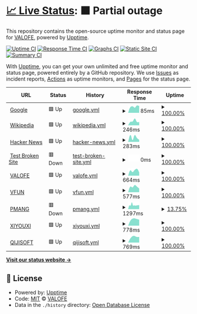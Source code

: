 # [📈 Live Status](https://demo.upptime.js.org): <!--live status--> **🟧 Partial outage**

This repository contains the open-source uptime monitor and status page for [VALOFE](https://www.valofe.com/), powered by [Upptime](https://github.com/upptime/upptime).

[![Uptime CI](https://github.com/valofe/upptime/workflows/Uptime%20CI/badge.svg)](https://github.com/valofe/upptime/actions?query=workflow%3A%22Uptime+CI%22)
[![Response Time CI](https://github.com/valofe/upptime/workflows/Response%20Time%20CI/badge.svg)](https://github.com/valofe/upptime/actions?query=workflow%3A%22Response+Time+CI%22)
[![Graphs CI](https://github.com/valofe/upptime/workflows/Graphs%20CI/badge.svg)](https://github.com/valofe/upptime/actions?query=workflow%3A%22Graphs+CI%22)
[![Static Site CI](https://github.com/valofe/upptime/workflows/Static%20Site%20CI/badge.svg)](https://github.com/valofe/upptime/actions?query=workflow%3A%22Static+Site+CI%22)
[![Summary CI](https://github.com/valofe/upptime/workflows/Summary%20CI/badge.svg)](https://github.com/valofe/upptime/actions?query=workflow%3A%22Summary+CI%22)

With [Upptime](https://upptime.js.org), you can get your own unlimited and free uptime monitor and status page, powered entirely by a GitHub repository. We use [Issues](https://github.com/valofe/upptime/issues) as incident reports, [Actions](https://github.com/valofe/upptime/actions) as uptime monitors, and [Pages](https://demo.upptime.js.org) for the status page.

<!--start: status pages-->
<!-- This summary is generated by Upptime (https://github.com/upptime/upptime) -->
<!-- Do not edit this manually, your changes will be overwritten -->
<!-- prettier-ignore -->
| URL | Status | History | Response Time | Uptime |
| --- | ------ | ------- | ------------- | ------ |
| <img alt="" src="https://icons.duckduckgo.com/ip3/www.google.com.ico" height="13"> [Google](https://www.google.com) | 🟩 Up | [google.yml](https://github.com/valofe/upptime/commits/HEAD/history/google.yml) | <details><summary><img alt="Response time graph" src="./graphs/google/response-time-week.png" height="20"> 85ms</summary><br><a href="https://https://valofe.github.io/upptime//history/google"><img alt="Response time 85" src="https://img.shields.io/endpoint?url=https%3A%2F%2Fraw.githubusercontent.com%2Fvalofe%2Fupptime%2FHEAD%2Fapi%2Fgoogle%2Fresponse-time.json"></a><br><a href="https://https://valofe.github.io/upptime//history/google"><img alt="24-hour response time 93" src="https://img.shields.io/endpoint?url=https%3A%2F%2Fraw.githubusercontent.com%2Fvalofe%2Fupptime%2FHEAD%2Fapi%2Fgoogle%2Fresponse-time-day.json"></a><br><a href="https://https://valofe.github.io/upptime//history/google"><img alt="7-day response time 85" src="https://img.shields.io/endpoint?url=https%3A%2F%2Fraw.githubusercontent.com%2Fvalofe%2Fupptime%2FHEAD%2Fapi%2Fgoogle%2Fresponse-time-week.json"></a><br><a href="https://https://valofe.github.io/upptime//history/google"><img alt="30-day response time 85" src="https://img.shields.io/endpoint?url=https%3A%2F%2Fraw.githubusercontent.com%2Fvalofe%2Fupptime%2FHEAD%2Fapi%2Fgoogle%2Fresponse-time-month.json"></a><br><a href="https://https://valofe.github.io/upptime//history/google"><img alt="1-year response time 85" src="https://img.shields.io/endpoint?url=https%3A%2F%2Fraw.githubusercontent.com%2Fvalofe%2Fupptime%2FHEAD%2Fapi%2Fgoogle%2Fresponse-time-year.json"></a></details> | <details><summary><a href="https://https://valofe.github.io/upptime//history/google">100.00%</a></summary><a href="https://https://valofe.github.io/upptime//history/google"><img alt="All-time uptime 100.00%" src="https://img.shields.io/endpoint?url=https%3A%2F%2Fraw.githubusercontent.com%2Fvalofe%2Fupptime%2FHEAD%2Fapi%2Fgoogle%2Fuptime.json"></a><br><a href="https://https://valofe.github.io/upptime//history/google"><img alt="24-hour uptime 100.00%" src="https://img.shields.io/endpoint?url=https%3A%2F%2Fraw.githubusercontent.com%2Fvalofe%2Fupptime%2FHEAD%2Fapi%2Fgoogle%2Fuptime-day.json"></a><br><a href="https://https://valofe.github.io/upptime//history/google"><img alt="7-day uptime 100.00%" src="https://img.shields.io/endpoint?url=https%3A%2F%2Fraw.githubusercontent.com%2Fvalofe%2Fupptime%2FHEAD%2Fapi%2Fgoogle%2Fuptime-week.json"></a><br><a href="https://https://valofe.github.io/upptime//history/google"><img alt="30-day uptime 100.00%" src="https://img.shields.io/endpoint?url=https%3A%2F%2Fraw.githubusercontent.com%2Fvalofe%2Fupptime%2FHEAD%2Fapi%2Fgoogle%2Fuptime-month.json"></a><br><a href="https://https://valofe.github.io/upptime//history/google"><img alt="1-year uptime 100.00%" src="https://img.shields.io/endpoint?url=https%3A%2F%2Fraw.githubusercontent.com%2Fvalofe%2Fupptime%2FHEAD%2Fapi%2Fgoogle%2Fuptime-year.json"></a></details>
| <img alt="" src="https://icons.duckduckgo.com/ip3/en.wikipedia.org.ico" height="13"> [Wikipedia](https://en.wikipedia.org) | 🟩 Up | [wikipedia.yml](https://github.com/valofe/upptime/commits/HEAD/history/wikipedia.yml) | <details><summary><img alt="Response time graph" src="./graphs/wikipedia/response-time-week.png" height="20"> 246ms</summary><br><a href="https://https://valofe.github.io/upptime//history/wikipedia"><img alt="Response time 246" src="https://img.shields.io/endpoint?url=https%3A%2F%2Fraw.githubusercontent.com%2Fvalofe%2Fupptime%2FHEAD%2Fapi%2Fwikipedia%2Fresponse-time.json"></a><br><a href="https://https://valofe.github.io/upptime//history/wikipedia"><img alt="24-hour response time 194" src="https://img.shields.io/endpoint?url=https%3A%2F%2Fraw.githubusercontent.com%2Fvalofe%2Fupptime%2FHEAD%2Fapi%2Fwikipedia%2Fresponse-time-day.json"></a><br><a href="https://https://valofe.github.io/upptime//history/wikipedia"><img alt="7-day response time 246" src="https://img.shields.io/endpoint?url=https%3A%2F%2Fraw.githubusercontent.com%2Fvalofe%2Fupptime%2FHEAD%2Fapi%2Fwikipedia%2Fresponse-time-week.json"></a><br><a href="https://https://valofe.github.io/upptime//history/wikipedia"><img alt="30-day response time 246" src="https://img.shields.io/endpoint?url=https%3A%2F%2Fraw.githubusercontent.com%2Fvalofe%2Fupptime%2FHEAD%2Fapi%2Fwikipedia%2Fresponse-time-month.json"></a><br><a href="https://https://valofe.github.io/upptime//history/wikipedia"><img alt="1-year response time 246" src="https://img.shields.io/endpoint?url=https%3A%2F%2Fraw.githubusercontent.com%2Fvalofe%2Fupptime%2FHEAD%2Fapi%2Fwikipedia%2Fresponse-time-year.json"></a></details> | <details><summary><a href="https://https://valofe.github.io/upptime//history/wikipedia">100.00%</a></summary><a href="https://https://valofe.github.io/upptime//history/wikipedia"><img alt="All-time uptime 100.00%" src="https://img.shields.io/endpoint?url=https%3A%2F%2Fraw.githubusercontent.com%2Fvalofe%2Fupptime%2FHEAD%2Fapi%2Fwikipedia%2Fuptime.json"></a><br><a href="https://https://valofe.github.io/upptime//history/wikipedia"><img alt="24-hour uptime 100.00%" src="https://img.shields.io/endpoint?url=https%3A%2F%2Fraw.githubusercontent.com%2Fvalofe%2Fupptime%2FHEAD%2Fapi%2Fwikipedia%2Fuptime-day.json"></a><br><a href="https://https://valofe.github.io/upptime//history/wikipedia"><img alt="7-day uptime 100.00%" src="https://img.shields.io/endpoint?url=https%3A%2F%2Fraw.githubusercontent.com%2Fvalofe%2Fupptime%2FHEAD%2Fapi%2Fwikipedia%2Fuptime-week.json"></a><br><a href="https://https://valofe.github.io/upptime//history/wikipedia"><img alt="30-day uptime 100.00%" src="https://img.shields.io/endpoint?url=https%3A%2F%2Fraw.githubusercontent.com%2Fvalofe%2Fupptime%2FHEAD%2Fapi%2Fwikipedia%2Fuptime-month.json"></a><br><a href="https://https://valofe.github.io/upptime//history/wikipedia"><img alt="1-year uptime 100.00%" src="https://img.shields.io/endpoint?url=https%3A%2F%2Fraw.githubusercontent.com%2Fvalofe%2Fupptime%2FHEAD%2Fapi%2Fwikipedia%2Fuptime-year.json"></a></details>
| <img alt="" src="https://icons.duckduckgo.com/ip3/news.ycombinator.com.ico" height="13"> [Hacker News](https://news.ycombinator.com) | 🟩 Up | [hacker-news.yml](https://github.com/valofe/upptime/commits/HEAD/history/hacker-news.yml) | <details><summary><img alt="Response time graph" src="./graphs/hacker-news/response-time-week.png" height="20"> 283ms</summary><br><a href="https://https://valofe.github.io/upptime//history/hacker-news"><img alt="Response time 283" src="https://img.shields.io/endpoint?url=https%3A%2F%2Fraw.githubusercontent.com%2Fvalofe%2Fupptime%2FHEAD%2Fapi%2Fhacker-news%2Fresponse-time.json"></a><br><a href="https://https://valofe.github.io/upptime//history/hacker-news"><img alt="24-hour response time 134" src="https://img.shields.io/endpoint?url=https%3A%2F%2Fraw.githubusercontent.com%2Fvalofe%2Fupptime%2FHEAD%2Fapi%2Fhacker-news%2Fresponse-time-day.json"></a><br><a href="https://https://valofe.github.io/upptime//history/hacker-news"><img alt="7-day response time 283" src="https://img.shields.io/endpoint?url=https%3A%2F%2Fraw.githubusercontent.com%2Fvalofe%2Fupptime%2FHEAD%2Fapi%2Fhacker-news%2Fresponse-time-week.json"></a><br><a href="https://https://valofe.github.io/upptime//history/hacker-news"><img alt="30-day response time 283" src="https://img.shields.io/endpoint?url=https%3A%2F%2Fraw.githubusercontent.com%2Fvalofe%2Fupptime%2FHEAD%2Fapi%2Fhacker-news%2Fresponse-time-month.json"></a><br><a href="https://https://valofe.github.io/upptime//history/hacker-news"><img alt="1-year response time 283" src="https://img.shields.io/endpoint?url=https%3A%2F%2Fraw.githubusercontent.com%2Fvalofe%2Fupptime%2FHEAD%2Fapi%2Fhacker-news%2Fresponse-time-year.json"></a></details> | <details><summary><a href="https://https://valofe.github.io/upptime//history/hacker-news">100.00%</a></summary><a href="https://https://valofe.github.io/upptime//history/hacker-news"><img alt="All-time uptime 100.00%" src="https://img.shields.io/endpoint?url=https%3A%2F%2Fraw.githubusercontent.com%2Fvalofe%2Fupptime%2FHEAD%2Fapi%2Fhacker-news%2Fuptime.json"></a><br><a href="https://https://valofe.github.io/upptime//history/hacker-news"><img alt="24-hour uptime 100.00%" src="https://img.shields.io/endpoint?url=https%3A%2F%2Fraw.githubusercontent.com%2Fvalofe%2Fupptime%2FHEAD%2Fapi%2Fhacker-news%2Fuptime-day.json"></a><br><a href="https://https://valofe.github.io/upptime//history/hacker-news"><img alt="7-day uptime 100.00%" src="https://img.shields.io/endpoint?url=https%3A%2F%2Fraw.githubusercontent.com%2Fvalofe%2Fupptime%2FHEAD%2Fapi%2Fhacker-news%2Fuptime-week.json"></a><br><a href="https://https://valofe.github.io/upptime//history/hacker-news"><img alt="30-day uptime 100.00%" src="https://img.shields.io/endpoint?url=https%3A%2F%2Fraw.githubusercontent.com%2Fvalofe%2Fupptime%2FHEAD%2Fapi%2Fhacker-news%2Fuptime-month.json"></a><br><a href="https://https://valofe.github.io/upptime//history/hacker-news"><img alt="1-year uptime 100.00%" src="https://img.shields.io/endpoint?url=https%3A%2F%2Fraw.githubusercontent.com%2Fvalofe%2Fupptime%2FHEAD%2Fapi%2Fhacker-news%2Fuptime-year.json"></a></details>
| <img alt="" src="https://icons.duckduckgo.com/ip3/thissitedoesnotexist.koj.co.ico" height="13"> [Test Broken Site](https://thissitedoesnotexist.koj.co) | 🟥 Down | [test-broken-site.yml](https://github.com/valofe/upptime/commits/HEAD/history/test-broken-site.yml) | <details><summary><img alt="Response time graph" src="./graphs/test-broken-site/response-time-week.png" height="20"> 0ms</summary><br><a href="https://https://valofe.github.io/upptime//history/test-broken-site"><img alt="Response time 0" src="https://img.shields.io/endpoint?url=https%3A%2F%2Fraw.githubusercontent.com%2Fvalofe%2Fupptime%2FHEAD%2Fapi%2Ftest-broken-site%2Fresponse-time.json"></a><br><a href="https://https://valofe.github.io/upptime//history/test-broken-site"><img alt="24-hour response time 0" src="https://img.shields.io/endpoint?url=https%3A%2F%2Fraw.githubusercontent.com%2Fvalofe%2Fupptime%2FHEAD%2Fapi%2Ftest-broken-site%2Fresponse-time-day.json"></a><br><a href="https://https://valofe.github.io/upptime//history/test-broken-site"><img alt="7-day response time 0" src="https://img.shields.io/endpoint?url=https%3A%2F%2Fraw.githubusercontent.com%2Fvalofe%2Fupptime%2FHEAD%2Fapi%2Ftest-broken-site%2Fresponse-time-week.json"></a><br><a href="https://https://valofe.github.io/upptime//history/test-broken-site"><img alt="30-day response time 0" src="https://img.shields.io/endpoint?url=https%3A%2F%2Fraw.githubusercontent.com%2Fvalofe%2Fupptime%2FHEAD%2Fapi%2Ftest-broken-site%2Fresponse-time-month.json"></a><br><a href="https://https://valofe.github.io/upptime//history/test-broken-site"><img alt="1-year response time 0" src="https://img.shields.io/endpoint?url=https%3A%2F%2Fraw.githubusercontent.com%2Fvalofe%2Fupptime%2FHEAD%2Fapi%2Ftest-broken-site%2Fresponse-time-year.json"></a></details> | <details><summary><a href="https://https://valofe.github.io/upptime//history/test-broken-site">100.00%</a></summary><a href="https://https://valofe.github.io/upptime//history/test-broken-site"><img alt="All-time uptime 100.00%" src="https://img.shields.io/endpoint?url=https%3A%2F%2Fraw.githubusercontent.com%2Fvalofe%2Fupptime%2FHEAD%2Fapi%2Ftest-broken-site%2Fuptime.json"></a><br><a href="https://https://valofe.github.io/upptime//history/test-broken-site"><img alt="24-hour uptime 100.00%" src="https://img.shields.io/endpoint?url=https%3A%2F%2Fraw.githubusercontent.com%2Fvalofe%2Fupptime%2FHEAD%2Fapi%2Ftest-broken-site%2Fuptime-day.json"></a><br><a href="https://https://valofe.github.io/upptime//history/test-broken-site"><img alt="7-day uptime 100.00%" src="https://img.shields.io/endpoint?url=https%3A%2F%2Fraw.githubusercontent.com%2Fvalofe%2Fupptime%2FHEAD%2Fapi%2Ftest-broken-site%2Fuptime-week.json"></a><br><a href="https://https://valofe.github.io/upptime//history/test-broken-site"><img alt="30-day uptime 100.00%" src="https://img.shields.io/endpoint?url=https%3A%2F%2Fraw.githubusercontent.com%2Fvalofe%2Fupptime%2FHEAD%2Fapi%2Ftest-broken-site%2Fuptime-month.json"></a><br><a href="https://https://valofe.github.io/upptime//history/test-broken-site"><img alt="1-year uptime 100.00%" src="https://img.shields.io/endpoint?url=https%3A%2F%2Fraw.githubusercontent.com%2Fvalofe%2Fupptime%2FHEAD%2Fapi%2Ftest-broken-site%2Fuptime-year.json"></a></details>
| <img alt="" src="https://icons.duckduckgo.com/ip3/www.valofe.com.ico" height="13"> [VALOFE](https://www.valofe.com) | 🟩 Up | [valofe.yml](https://github.com/valofe/upptime/commits/HEAD/history/valofe.yml) | <details><summary><img alt="Response time graph" src="./graphs/valofe/response-time-week.png" height="20"> 664ms</summary><br><a href="https://https://valofe.github.io/upptime//history/valofe"><img alt="Response time 664" src="https://img.shields.io/endpoint?url=https%3A%2F%2Fraw.githubusercontent.com%2Fvalofe%2Fupptime%2FHEAD%2Fapi%2Fvalofe%2Fresponse-time.json"></a><br><a href="https://https://valofe.github.io/upptime//history/valofe"><img alt="24-hour response time 436" src="https://img.shields.io/endpoint?url=https%3A%2F%2Fraw.githubusercontent.com%2Fvalofe%2Fupptime%2FHEAD%2Fapi%2Fvalofe%2Fresponse-time-day.json"></a><br><a href="https://https://valofe.github.io/upptime//history/valofe"><img alt="7-day response time 664" src="https://img.shields.io/endpoint?url=https%3A%2F%2Fraw.githubusercontent.com%2Fvalofe%2Fupptime%2FHEAD%2Fapi%2Fvalofe%2Fresponse-time-week.json"></a><br><a href="https://https://valofe.github.io/upptime//history/valofe"><img alt="30-day response time 664" src="https://img.shields.io/endpoint?url=https%3A%2F%2Fraw.githubusercontent.com%2Fvalofe%2Fupptime%2FHEAD%2Fapi%2Fvalofe%2Fresponse-time-month.json"></a><br><a href="https://https://valofe.github.io/upptime//history/valofe"><img alt="1-year response time 664" src="https://img.shields.io/endpoint?url=https%3A%2F%2Fraw.githubusercontent.com%2Fvalofe%2Fupptime%2FHEAD%2Fapi%2Fvalofe%2Fresponse-time-year.json"></a></details> | <details><summary><a href="https://https://valofe.github.io/upptime//history/valofe">100.00%</a></summary><a href="https://https://valofe.github.io/upptime//history/valofe"><img alt="All-time uptime 100.00%" src="https://img.shields.io/endpoint?url=https%3A%2F%2Fraw.githubusercontent.com%2Fvalofe%2Fupptime%2FHEAD%2Fapi%2Fvalofe%2Fuptime.json"></a><br><a href="https://https://valofe.github.io/upptime//history/valofe"><img alt="24-hour uptime 100.00%" src="https://img.shields.io/endpoint?url=https%3A%2F%2Fraw.githubusercontent.com%2Fvalofe%2Fupptime%2FHEAD%2Fapi%2Fvalofe%2Fuptime-day.json"></a><br><a href="https://https://valofe.github.io/upptime//history/valofe"><img alt="7-day uptime 100.00%" src="https://img.shields.io/endpoint?url=https%3A%2F%2Fraw.githubusercontent.com%2Fvalofe%2Fupptime%2FHEAD%2Fapi%2Fvalofe%2Fuptime-week.json"></a><br><a href="https://https://valofe.github.io/upptime//history/valofe"><img alt="30-day uptime 100.00%" src="https://img.shields.io/endpoint?url=https%3A%2F%2Fraw.githubusercontent.com%2Fvalofe%2Fupptime%2FHEAD%2Fapi%2Fvalofe%2Fuptime-month.json"></a><br><a href="https://https://valofe.github.io/upptime//history/valofe"><img alt="1-year uptime 100.00%" src="https://img.shields.io/endpoint?url=https%3A%2F%2Fraw.githubusercontent.com%2Fvalofe%2Fupptime%2FHEAD%2Fapi%2Fvalofe%2Fuptime-year.json"></a></details>
| <img alt="" src="https://icons.duckduckgo.com/ip3/vfun.valofe.com.ico" height="13"> [VFUN](https://vfun.valofe.com) | 🟩 Up | [vfun.yml](https://github.com/valofe/upptime/commits/HEAD/history/vfun.yml) | <details><summary><img alt="Response time graph" src="./graphs/vfun/response-time-week.png" height="20"> 577ms</summary><br><a href="https://https://valofe.github.io/upptime//history/vfun"><img alt="Response time 577" src="https://img.shields.io/endpoint?url=https%3A%2F%2Fraw.githubusercontent.com%2Fvalofe%2Fupptime%2FHEAD%2Fapi%2Fvfun%2Fresponse-time.json"></a><br><a href="https://https://valofe.github.io/upptime//history/vfun"><img alt="24-hour response time 399" src="https://img.shields.io/endpoint?url=https%3A%2F%2Fraw.githubusercontent.com%2Fvalofe%2Fupptime%2FHEAD%2Fapi%2Fvfun%2Fresponse-time-day.json"></a><br><a href="https://https://valofe.github.io/upptime//history/vfun"><img alt="7-day response time 577" src="https://img.shields.io/endpoint?url=https%3A%2F%2Fraw.githubusercontent.com%2Fvalofe%2Fupptime%2FHEAD%2Fapi%2Fvfun%2Fresponse-time-week.json"></a><br><a href="https://https://valofe.github.io/upptime//history/vfun"><img alt="30-day response time 577" src="https://img.shields.io/endpoint?url=https%3A%2F%2Fraw.githubusercontent.com%2Fvalofe%2Fupptime%2FHEAD%2Fapi%2Fvfun%2Fresponse-time-month.json"></a><br><a href="https://https://valofe.github.io/upptime//history/vfun"><img alt="1-year response time 577" src="https://img.shields.io/endpoint?url=https%3A%2F%2Fraw.githubusercontent.com%2Fvalofe%2Fupptime%2FHEAD%2Fapi%2Fvfun%2Fresponse-time-year.json"></a></details> | <details><summary><a href="https://https://valofe.github.io/upptime//history/vfun">100.00%</a></summary><a href="https://https://valofe.github.io/upptime//history/vfun"><img alt="All-time uptime 100.00%" src="https://img.shields.io/endpoint?url=https%3A%2F%2Fraw.githubusercontent.com%2Fvalofe%2Fupptime%2FHEAD%2Fapi%2Fvfun%2Fuptime.json"></a><br><a href="https://https://valofe.github.io/upptime//history/vfun"><img alt="24-hour uptime 100.00%" src="https://img.shields.io/endpoint?url=https%3A%2F%2Fraw.githubusercontent.com%2Fvalofe%2Fupptime%2FHEAD%2Fapi%2Fvfun%2Fuptime-day.json"></a><br><a href="https://https://valofe.github.io/upptime//history/vfun"><img alt="7-day uptime 100.00%" src="https://img.shields.io/endpoint?url=https%3A%2F%2Fraw.githubusercontent.com%2Fvalofe%2Fupptime%2FHEAD%2Fapi%2Fvfun%2Fuptime-week.json"></a><br><a href="https://https://valofe.github.io/upptime//history/vfun"><img alt="30-day uptime 100.00%" src="https://img.shields.io/endpoint?url=https%3A%2F%2Fraw.githubusercontent.com%2Fvalofe%2Fupptime%2FHEAD%2Fapi%2Fvfun%2Fuptime-month.json"></a><br><a href="https://https://valofe.github.io/upptime//history/vfun"><img alt="1-year uptime 100.00%" src="https://img.shields.io/endpoint?url=https%3A%2F%2Fraw.githubusercontent.com%2Fvalofe%2Fupptime%2FHEAD%2Fapi%2Fvfun%2Fuptime-year.json"></a></details>
| <img alt="" src="https://icons.duckduckgo.com/ip3/www.pmang.jp.ico" height="13"> [PMANG](https://www.pmang.jp) | 🟥 Down | [pmang.yml](https://github.com/valofe/upptime/commits/HEAD/history/pmang.yml) | <details><summary><img alt="Response time graph" src="./graphs/pmang/response-time-week.png" height="20"> 1297ms</summary><br><a href="https://https://valofe.github.io/upptime//history/pmang"><img alt="Response time 1297" src="https://img.shields.io/endpoint?url=https%3A%2F%2Fraw.githubusercontent.com%2Fvalofe%2Fupptime%2FHEAD%2Fapi%2Fpmang%2Fresponse-time.json"></a><br><a href="https://https://valofe.github.io/upptime//history/pmang"><img alt="24-hour response time 1274" src="https://img.shields.io/endpoint?url=https%3A%2F%2Fraw.githubusercontent.com%2Fvalofe%2Fupptime%2FHEAD%2Fapi%2Fpmang%2Fresponse-time-day.json"></a><br><a href="https://https://valofe.github.io/upptime//history/pmang"><img alt="7-day response time 1297" src="https://img.shields.io/endpoint?url=https%3A%2F%2Fraw.githubusercontent.com%2Fvalofe%2Fupptime%2FHEAD%2Fapi%2Fpmang%2Fresponse-time-week.json"></a><br><a href="https://https://valofe.github.io/upptime//history/pmang"><img alt="30-day response time 1297" src="https://img.shields.io/endpoint?url=https%3A%2F%2Fraw.githubusercontent.com%2Fvalofe%2Fupptime%2FHEAD%2Fapi%2Fpmang%2Fresponse-time-month.json"></a><br><a href="https://https://valofe.github.io/upptime//history/pmang"><img alt="1-year response time 1297" src="https://img.shields.io/endpoint?url=https%3A%2F%2Fraw.githubusercontent.com%2Fvalofe%2Fupptime%2FHEAD%2Fapi%2Fpmang%2Fresponse-time-year.json"></a></details> | <details><summary><a href="https://https://valofe.github.io/upptime//history/pmang">13.75%</a></summary><a href="https://https://valofe.github.io/upptime//history/pmang"><img alt="All-time uptime 13.75%" src="https://img.shields.io/endpoint?url=https%3A%2F%2Fraw.githubusercontent.com%2Fvalofe%2Fupptime%2FHEAD%2Fapi%2Fpmang%2Fuptime.json"></a><br><a href="https://https://valofe.github.io/upptime//history/pmang"><img alt="24-hour uptime 15.11%" src="https://img.shields.io/endpoint?url=https%3A%2F%2Fraw.githubusercontent.com%2Fvalofe%2Fupptime%2FHEAD%2Fapi%2Fpmang%2Fuptime-day.json"></a><br><a href="https://https://valofe.github.io/upptime//history/pmang"><img alt="7-day uptime 13.75%" src="https://img.shields.io/endpoint?url=https%3A%2F%2Fraw.githubusercontent.com%2Fvalofe%2Fupptime%2FHEAD%2Fapi%2Fpmang%2Fuptime-week.json"></a><br><a href="https://https://valofe.github.io/upptime//history/pmang"><img alt="30-day uptime 13.75%" src="https://img.shields.io/endpoint?url=https%3A%2F%2Fraw.githubusercontent.com%2Fvalofe%2Fupptime%2FHEAD%2Fapi%2Fpmang%2Fuptime-month.json"></a><br><a href="https://https://valofe.github.io/upptime//history/pmang"><img alt="1-year uptime 13.75%" src="https://img.shields.io/endpoint?url=https%3A%2F%2Fraw.githubusercontent.com%2Fvalofe%2Fupptime%2FHEAD%2Fapi%2Fpmang%2Fuptime-year.json"></a></details>
| <img alt="" src="https://icons.duckduckgo.com/ip3/www.xiyouxi.com.ico" height="13"> [XIYOUXI](http://www.xiyouxi.com/) | 🟩 Up | [xiyouxi.yml](https://github.com/valofe/upptime/commits/HEAD/history/xiyouxi.yml) | <details><summary><img alt="Response time graph" src="./graphs/xiyouxi/response-time-week.png" height="20"> 778ms</summary><br><a href="https://https://valofe.github.io/upptime//history/xiyouxi"><img alt="Response time 778" src="https://img.shields.io/endpoint?url=https%3A%2F%2Fraw.githubusercontent.com%2Fvalofe%2Fupptime%2FHEAD%2Fapi%2Fxiyouxi%2Fresponse-time.json"></a><br><a href="https://https://valofe.github.io/upptime//history/xiyouxi"><img alt="24-hour response time 717" src="https://img.shields.io/endpoint?url=https%3A%2F%2Fraw.githubusercontent.com%2Fvalofe%2Fupptime%2FHEAD%2Fapi%2Fxiyouxi%2Fresponse-time-day.json"></a><br><a href="https://https://valofe.github.io/upptime//history/xiyouxi"><img alt="7-day response time 778" src="https://img.shields.io/endpoint?url=https%3A%2F%2Fraw.githubusercontent.com%2Fvalofe%2Fupptime%2FHEAD%2Fapi%2Fxiyouxi%2Fresponse-time-week.json"></a><br><a href="https://https://valofe.github.io/upptime//history/xiyouxi"><img alt="30-day response time 778" src="https://img.shields.io/endpoint?url=https%3A%2F%2Fraw.githubusercontent.com%2Fvalofe%2Fupptime%2FHEAD%2Fapi%2Fxiyouxi%2Fresponse-time-month.json"></a><br><a href="https://https://valofe.github.io/upptime//history/xiyouxi"><img alt="1-year response time 778" src="https://img.shields.io/endpoint?url=https%3A%2F%2Fraw.githubusercontent.com%2Fvalofe%2Fupptime%2FHEAD%2Fapi%2Fxiyouxi%2Fresponse-time-year.json"></a></details> | <details><summary><a href="https://https://valofe.github.io/upptime//history/xiyouxi">100.00%</a></summary><a href="https://https://valofe.github.io/upptime//history/xiyouxi"><img alt="All-time uptime 100.00%" src="https://img.shields.io/endpoint?url=https%3A%2F%2Fraw.githubusercontent.com%2Fvalofe%2Fupptime%2FHEAD%2Fapi%2Fxiyouxi%2Fuptime.json"></a><br><a href="https://https://valofe.github.io/upptime//history/xiyouxi"><img alt="24-hour uptime 100.00%" src="https://img.shields.io/endpoint?url=https%3A%2F%2Fraw.githubusercontent.com%2Fvalofe%2Fupptime%2FHEAD%2Fapi%2Fxiyouxi%2Fuptime-day.json"></a><br><a href="https://https://valofe.github.io/upptime//history/xiyouxi"><img alt="7-day uptime 100.00%" src="https://img.shields.io/endpoint?url=https%3A%2F%2Fraw.githubusercontent.com%2Fvalofe%2Fupptime%2FHEAD%2Fapi%2Fxiyouxi%2Fuptime-week.json"></a><br><a href="https://https://valofe.github.io/upptime//history/xiyouxi"><img alt="30-day uptime 100.00%" src="https://img.shields.io/endpoint?url=https%3A%2F%2Fraw.githubusercontent.com%2Fvalofe%2Fupptime%2FHEAD%2Fapi%2Fxiyouxi%2Fuptime-month.json"></a><br><a href="https://https://valofe.github.io/upptime//history/xiyouxi"><img alt="1-year uptime 100.00%" src="https://img.shields.io/endpoint?url=https%3A%2F%2Fraw.githubusercontent.com%2Fvalofe%2Fupptime%2FHEAD%2Fapi%2Fxiyouxi%2Fuptime-year.json"></a></details>
| <img alt="" src="https://icons.duckduckgo.com/ip3/qijisoft.com.ico" height="13"> [QIJISOFT](http://qijisoft.com/) | 🟩 Up | [qijisoft.yml](https://github.com/valofe/upptime/commits/HEAD/history/qijisoft.yml) | <details><summary><img alt="Response time graph" src="./graphs/qijisoft/response-time-week.png" height="20"> 769ms</summary><br><a href="https://https://valofe.github.io/upptime//history/qijisoft"><img alt="Response time 769" src="https://img.shields.io/endpoint?url=https%3A%2F%2Fraw.githubusercontent.com%2Fvalofe%2Fupptime%2FHEAD%2Fapi%2Fqijisoft%2Fresponse-time.json"></a><br><a href="https://https://valofe.github.io/upptime//history/qijisoft"><img alt="24-hour response time 756" src="https://img.shields.io/endpoint?url=https%3A%2F%2Fraw.githubusercontent.com%2Fvalofe%2Fupptime%2FHEAD%2Fapi%2Fqijisoft%2Fresponse-time-day.json"></a><br><a href="https://https://valofe.github.io/upptime//history/qijisoft"><img alt="7-day response time 769" src="https://img.shields.io/endpoint?url=https%3A%2F%2Fraw.githubusercontent.com%2Fvalofe%2Fupptime%2FHEAD%2Fapi%2Fqijisoft%2Fresponse-time-week.json"></a><br><a href="https://https://valofe.github.io/upptime//history/qijisoft"><img alt="30-day response time 769" src="https://img.shields.io/endpoint?url=https%3A%2F%2Fraw.githubusercontent.com%2Fvalofe%2Fupptime%2FHEAD%2Fapi%2Fqijisoft%2Fresponse-time-month.json"></a><br><a href="https://https://valofe.github.io/upptime//history/qijisoft"><img alt="1-year response time 769" src="https://img.shields.io/endpoint?url=https%3A%2F%2Fraw.githubusercontent.com%2Fvalofe%2Fupptime%2FHEAD%2Fapi%2Fqijisoft%2Fresponse-time-year.json"></a></details> | <details><summary><a href="https://https://valofe.github.io/upptime//history/qijisoft">100.00%</a></summary><a href="https://https://valofe.github.io/upptime//history/qijisoft"><img alt="All-time uptime 100.00%" src="https://img.shields.io/endpoint?url=https%3A%2F%2Fraw.githubusercontent.com%2Fvalofe%2Fupptime%2FHEAD%2Fapi%2Fqijisoft%2Fuptime.json"></a><br><a href="https://https://valofe.github.io/upptime//history/qijisoft"><img alt="24-hour uptime 100.00%" src="https://img.shields.io/endpoint?url=https%3A%2F%2Fraw.githubusercontent.com%2Fvalofe%2Fupptime%2FHEAD%2Fapi%2Fqijisoft%2Fuptime-day.json"></a><br><a href="https://https://valofe.github.io/upptime//history/qijisoft"><img alt="7-day uptime 100.00%" src="https://img.shields.io/endpoint?url=https%3A%2F%2Fraw.githubusercontent.com%2Fvalofe%2Fupptime%2FHEAD%2Fapi%2Fqijisoft%2Fuptime-week.json"></a><br><a href="https://https://valofe.github.io/upptime//history/qijisoft"><img alt="30-day uptime 100.00%" src="https://img.shields.io/endpoint?url=https%3A%2F%2Fraw.githubusercontent.com%2Fvalofe%2Fupptime%2FHEAD%2Fapi%2Fqijisoft%2Fuptime-month.json"></a><br><a href="https://https://valofe.github.io/upptime//history/qijisoft"><img alt="1-year uptime 100.00%" src="https://img.shields.io/endpoint?url=https%3A%2F%2Fraw.githubusercontent.com%2Fvalofe%2Fupptime%2FHEAD%2Fapi%2Fqijisoft%2Fuptime-year.json"></a></details>

<!--end: status pages-->

[**Visit our status website →**](https://demo.upptime.js.org)

## 📄 License

- Powered by: [Upptime](https://github.com/upptime/upptime)
- Code: [MIT](./LICENSE) © [VALOFE](https://www.valofe.com/)
- Data in the `./history` directory: [Open Database License](https://opendatacommons.org/licenses/odbl/1-0/)
